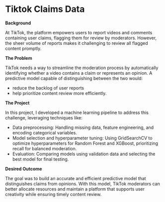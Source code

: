 # Tiktok Claims Data

**Background**

At TikTok, the platform empowers users to report videos and comments containing user claims, flagging them for review by moderators. However, the sheer volume of reports makes it challenging to review all flagged content promptly.


**The Problem**

TikTok needs a way to streamline the moderation process by automatically identifying whether a video contains a claim or represents an opinion. A predictive model capable of distinguishing between the two would:
- reduce the backlog of user reports
- help prioritize content review more efficiently.


**The Project**

In this project, I developed a machine learning pipeline to address this challenge, leveraging techniques like:
- Data preprocessing: Handling missing data, feature engineering, and encoding categorical variables.
- Model selection and hyperparameter tuning: Using GridSearchCV to optimize hyperparameters for Random Forest and XGBoost, prioritizing recall for balanced moderation.
- Evaluation: Comparing models using validation data and selecting the best model for final testing.


**Desired Outcome**

The goal was to build an accurate and efficient predictive model that distinguishes claims from opinions. With this model, TikTok moderators can better allocate resources and maintain a platform that supports user creativity while ensuring timely content review.
